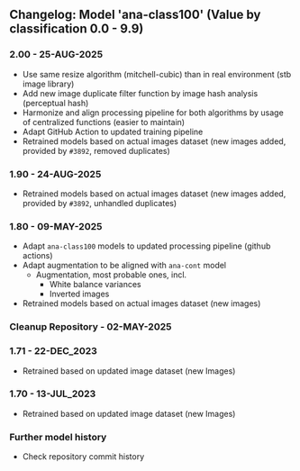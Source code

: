 
## Changelog: Model 'ana-class100' (Value by classification 0.0 - 9.9)

### 2.00 - 25-AUG-2025
* Use same resize algorithm (mitchell-cubic) than in real environment (stb image library)
* Add new image duplicate filter function by image hash analysis (perceptual hash)
* Harmonize and align processing pipeline for both algorithms by usage of centralized functions (easier to maintain)
* Adapt GitHub Action to updated training pipeline
* Retrained models based on actual images dataset (new images added, provided by `#3892`, removed duplicates)

### 1.90 - 24-AUG-2025
* Retrained models based on actual images dataset (new images added, provided by `#3892`, unhandled duplicates)

### 1.80 - 09-MAY-2025
* Adapt `ana-class100` models to updated processing pipeline (github actions)
* Adapt augmentation to be aligned with `ana-cont` model
  * Augmentation, most probable ones, incl.
      * White balance variances
      * Inverted images
* Retrained models based on actual images dataset (new images)

### Cleanup Repository - 02-MAY-2025

### 1.71 - 22-DEC_2023
* Retrained based on updated image dataset (new Images)

### 1.70 - 13-JUL_2023
* Retrained based on updated image dataset (new Images)

### Further model history
* Check repository commit history